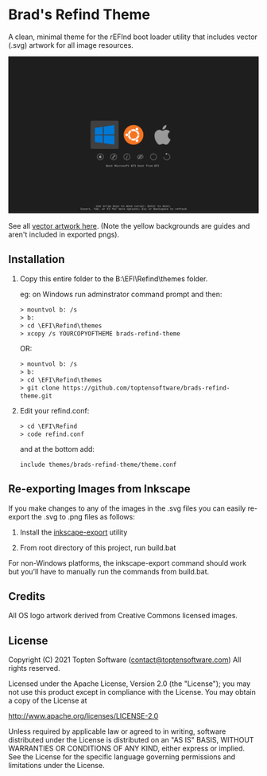 # Brad's Refind Theme

A clean, minimal theme for the rEFInd boot loader utility that
includes vector (.svg) artwork for all image resources.

![Screenshot](https://github.com/toptensoftware/brads-refind-theme/blob/main/screenshot.png)

See all [vector artwork here](https://raw.githubusercontent.com/toptensoftware/brads-refind-theme/main/icons/icons.svg). (Note the yellow backgrounds are 
guides and aren't included in exported pngs).

## Installation

1. Copy this entire folder to the B:\EFI\Refind\themes folder.

    eg: on Windows run adminstrator command prompt and then:

    ```
    > mountvol b: /s
    > b:
    > cd \EFI\Refind\themes
    > xcopy /s YOURCOPYOFTHEME brads-refind-theme
    ```

    OR:

    ```
    > mountvol b: /s
    > b:
    > cd \EFI\Refind\themes
    > git clone https://github.com/toptensoftware/brads-refind-theme.git
    ```
    

2. Edit your refind.conf:

    ```
    > cd \EFI\Refind
    > code refind.conf
    ```
    
    and at the bottom add:

    ```
    include themes/brads-refind-theme/theme.conf
    ```


## Re-exporting Images from Inkscape

If you make changes to any of the images in the .svg files you can easily
re-export the .svg to .png files as follows:

1. Install the [inkscape-export](https://www.npmjs.com/package/inkscape-export) 
   utility

2. From root directory of this project, run build.bat

For non-Windows platforms, the inkscape-export command should work but you'll
have to manually run the commands from build.bat.


## Credits

All OS logo artwork derived from Creative Commons licensed images.


## License

Copyright (C) 2021 Topten Software (contact@toptensoftware.com)
All rights reserved.

Licensed under the Apache License, Version 2.0 (the "License");
you may not use this product except in compliance with the License.
You may obtain a copy of the License at

<http://www.apache.org/licenses/LICENSE-2.0>

Unless required by applicable law or agreed to in writing, software
distributed under the License is distributed on an "AS IS" BASIS,
WITHOUT WARRANTIES OR CONDITIONS OF ANY KIND, either express or implied.
See the License for the specific language governing permissions and
limitations under the License.
